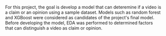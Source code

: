 For this project,  the goal is develop a model that can deteremine if a video is a claim or an opinion using a sample dataset. Models such as random forest and XGBoost were considered as candidates of the project's final model. Before developing the model, EDA was performed to determined factors that can distinguish a video as claim or opinion. 
